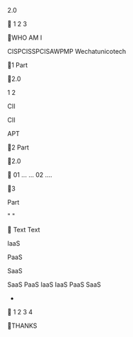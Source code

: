 2.0
 


1  2  3 

WHO AM I

CISPCISSPCISAWPMP
  Wechatunicotech

1 
Part

2.0

1  2 





 

CII 

 

 

CII 

 

 

 

 


    

APT    

2 
Part

2.0











 
 





    





 



 







 




01
...  ...
02
.... 


  

   

 


 


   
   
   

3 

Part



     

 

 

   

 " "  

  








 









 
 
 
 
 






Text  Text 


  
   
  
 



 



 


 

 
 

 









 








 IaaS





 PaaS

 



 SaaS







SaaS PaaS IaaS
IaaS PaaS SaaS

    
 




    
  
+   
 


  1 2 3 4


  
  
  
  


    
  
  
  


THANKS

